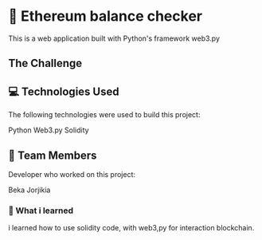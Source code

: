# 🚀 Ethereum balance checker

This is a web application built with Python's framework web3.py

## The Challenge


## 💻 Technologies Used

The following technologies were used to build this project:

Python
Web3.py 
Solidity


## 👥 Team Members

Developer who worked on this project:

Beka Jorjikia


### 🎯 What i learned
i learned how to use solidity code, with web3,py for interaction blockchain. 



